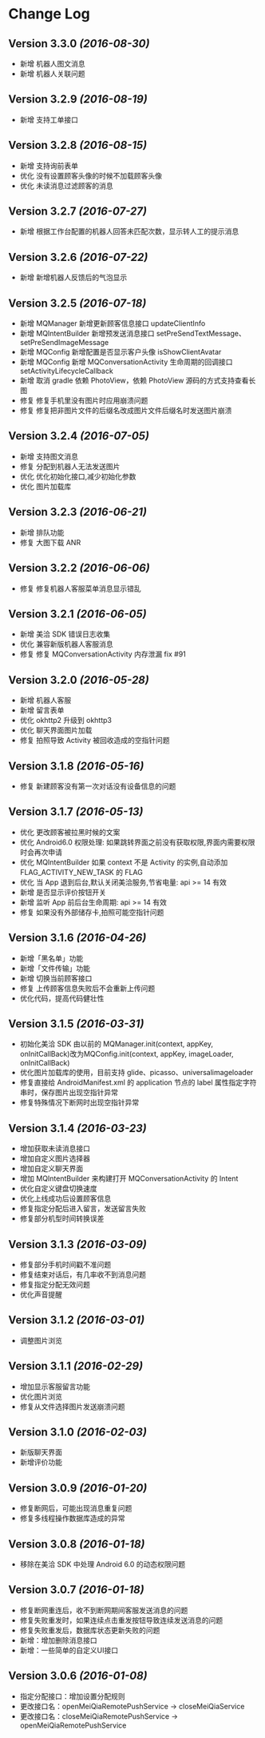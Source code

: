 Change Log
==========
Version 3.3.0 *(2016-08-30)*
----------------------------
- 新增 机器人图文消息
- 新增 机器人关联问题

Version 3.2.9 *(2016-08-19)*
----------------------------
- 新增 支持工单接口

Version 3.2.8 *(2016-08-15)*
----------------------------
- 新增 支持询前表单
- 优化 没有设置顾客头像的时候不加载顾客头像
- 优化 未读消息过滤顾客的消息

Version 3.2.7 *(2016-07-27)*
----------------------------
- 新增 根据工作台配置的机器人回答未匹配次数，显示转人工的提示消息

Version 3.2.6 *(2016-07-22)*
----------------------------
- 新增 新增机器人反馈后的气泡显示

Version 3.2.5 *(2016-07-18)*
----------------------------
- 新增 MQManager 新增更新顾客信息接口 updateClientInfo
- 新增 MQIntentBuilder 新增预发送消息接口 setPreSendTextMessage、setPreSendImageMessage
- 新增 MQConfig 新增配置是否显示客户头像 isShowClientAvatar
- 新增 MQConfig 新增 MQConversationActivity 生命周期的回调接口 setActivityLifecycleCallback
- 新增 取消 gradle 依赖 PhotoView，依赖 PhotoView 源码的方式支持查看长图
- 修复 修复手机里没有图片时应用崩溃问题
- 修复 修复把非图片文件的后缀名改成图片文件后缀名时发送图片崩溃

Version 3.2.4 *(2016-07-05)*
----------------------------
- 新增 支持图文消息
- 修复 分配到机器人无法发送图片
- 优化 优化初始化接口,减少初始化参数
- 优化 图片加载库

Version 3.2.3 *(2016-06-21)*
----------------------------
- 新增 排队功能
- 修复 大图下载 ANR

Version 3.2.2 *(2016-06-06)*
----------------------------
- 修复 修复机器人客服菜单消息显示错乱

Version 3.2.1 *(2016-06-05)*
----------------------------
- 新增 美洽 SDK 错误日志收集
- 优化 兼容新版机器人客服消息
- 修复 修复 MQConversationActivity 内存泄漏  fix #91

Version 3.2.0 *(2016-05-28)*
----------------------------
- 新增 机器人客服
- 新增 留言表单
- 优化 okhttp2 升级到 okhttp3
- 优化 聊天界面图片加载
- 修复 拍照导致 Activity 被回收造成的空指针问题

Version 3.1.8 *(2016-05-16)*
----------------------------
- 修复 新建顾客没有第一次对话没有设备信息的问题

Version 3.1.7 *(2016-05-13)*
----------------------------
- 优化 更改顾客被拉黑时候的文案
- 优化 Android6.0 权限处理: 如果跳转界面之前没有获取权限,界面内需要权限时会再次申请
- 优化 MQIntentBuilder 如果 context 不是 Activity 的实例,自动添加 FLAG_ACTIVITY_NEW_TASK 的 FLAG
- 优化 当 App 退到后台,默认关闭美洽服务,节省电量: api >= 14 有效
- 新增 是否显示评价按钮开关
- 新增 监听 App 前后台生命周期: api >= 14 有效
- 修复 如果没有外部储存卡,拍照可能空指针问题

Version 3.1.6 *(2016-04-26)*
----------------------------
- 新增「黑名单」功能
- 新增「文件传输」功能
- 新增 切换当前顾客接口
- 修复 上传顾客信息失败后不会重新上传问题
- 优化代码，提高代码健壮性

Version 3.1.5 *(2016-03-31)*
----------------------------
- 初始化美洽 SDK 由以前的 MQManager.init(context, appKey, onInitCallBack)改为MQConfig.init(context, appKey, imageLoader, onInitCallBack)
- 优化图片加载库的使用，目前支持 glide、picasso、universalimageloader
- 修复直接给 AndroidManifest.xml 的 application 节点的 label 属性指定字符串时，保存图片出现空指针异常
- 修复特殊情况下断网时出现空指针异常

Version 3.1.4 *(2016-03-23)*
----------------------------
- 增加获取未读消息接口
- 增加自定义图片选择器
- 增加自定义聊天界面
- 增加 MQIntentBuilder 来构建打开 MQConversationActivity 的 Intent
- 优化自定义键盘切换速度
- 优化上线成功后设置顾客信息
- 修复指定分配后进入留言，发送留言失败
- 修复部分机型时间转换误差

Version 3.1.3 *(2016-03-09)*
----------------------------
- 修复部分手机时间戳不准问题
- 修复结束对话后，有几率收不到消息问题
- 修复指定分配无效问题
- 优化声音提醒

Version 3.1.2 *(2016-03-01)*
----------------------------

- 调整图片浏览

Version 3.1.1 *(2016-02-29)*
----------------------------

- 增加显示客服留言功能
- 优化图片浏览
- 修复从文件选择图片发送崩溃问题

Version 3.1.0 *(2016-02-03)*
----------------------------

- 新版聊天界面
- 新增评价功能

Version 3.0.9 *(2016-01-20)*
----------------------------

- 修复断网后，可能出现消息重复问题
- 修复多线程操作数据库造成的异常

Version 3.0.8 *(2016-01-18)*
----------------------------

- 移除在美洽 SDK 中处理 Android 6.0 的动态权限问题

Version 3.0.7 *(2016-01-18)*
----------------------------

- 修复断网重连后，收不到断网期间客服发送消息的问题
- 修复失败重发时，如果连续点击重发按钮导致连续发送消息的问题
- 修复失败重发后，数据库状态更新失败的问题
- 新增：增加删除消息接口
- 新增：一些简单的自定义UI接口

Version 3.0.6 *(2016-01-08)*
----------------------------

- 指定分配接口：增加设置分配规则
- 更改接口名：openMeiQiaRemotePushService -> closeMeiQiaService
- 更改接口名：closeMeiQiaRemotePushService -> openMeiQiaRemotePushService
